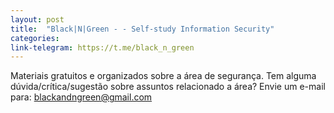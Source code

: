 ```yaml
---
layout: post
title:  "Black|N|Green - - Self-study Information Security"
categories: 
link-telegram: https://t.me/black_n_green
---
```

Materiais gratuitos e organizados sobre a área de segurança. Tem alguma dúvida/crítica/sugestão sobre assuntos relacionado a área? 
Envie um e-mail para: blackandngreen@gmail.com
